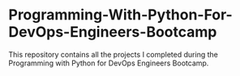 # Programming-With-Python-For-DevOps-Engineers-Bootcamp
This repository contains all the projects I completed during the Programming with Python for DevOps Engineers Bootcamp.
